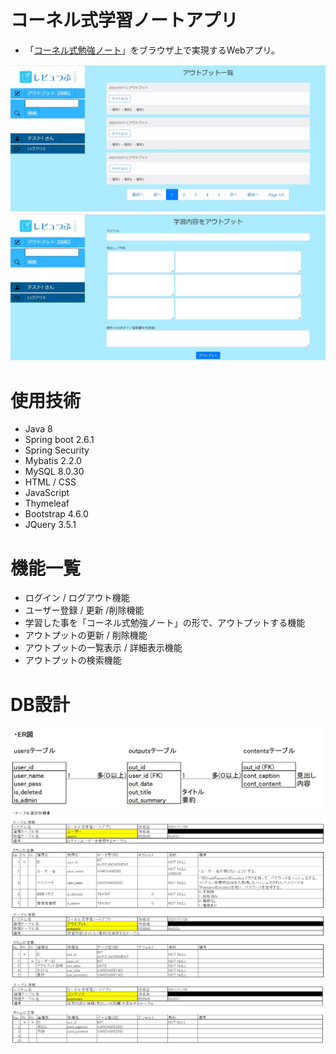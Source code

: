 # コーネル式学習ノートアプリ
- 「[コーネル式勉強ノート](https://studyhacker.net/study-notebook-how-to-summarize#%E3%82%B3%E3%83%BC%E3%83%8D%E3%83%AB%E5%BC%8F "コーネル式勉強ノート")」をブラウザ上で実現するWebアプリ。

![image](1.jpg)
![image](2.jpg)

# 使用技術
- Java 8
- Spring boot 2.6.1
- Spring Security
- Mybatis 2.2.0
- MySQL 8.0.30
- HTML / CSS
- JavaScript
- Thymeleaf
- Bootstrap 4.6.0
- JQuery 3.5.1

# 機能一覧
- ログイン / ログアウト機能
- ユーザー登録 / 更新 /削除機能
- 学習した事を「コーネル式勉強ノート」の形で、アウトプットする機能
- アウトプットの更新 / 削除機能
- アウトプットの一覧表示 / 詳細表示機能
- アウトプットの検索機能

# DB設計
![image](3.JPG)
![image](4_1.JPG)
![image](4_2.JPG)
![image](4_3.JPG)
